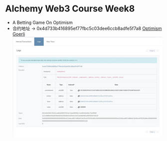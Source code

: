 # Alchemy Web3 Course Week8
- A Betting Game On Optimism
- 合约地址 -> 0x4d733b416895ef77fbc5c03dee6ccb8adfe5f7a8 [Optimism Goerli](https://blockscout.com/optimism/goerli/address/0x4d733B416895ef77fbc5c03deE6CcB8aDFe5F7A8)
![](./public/demo.jpg)